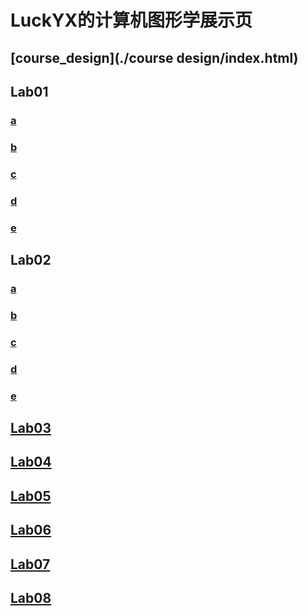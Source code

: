 # LuckYX的计算机图形学展示页



## [course_design](./course design/index.html)



## Lab01

### [a](./lab01/aa.html)

### [b](./lab01/bb.html)

### [c](./lab01/cc.html)

### [d](./lab01/dd.html)

### [e](./lab01/ee.html)

## Lab02

### [a](./lab02/a.html)

### [b](./lab02/b.html)

### [c](./lab02/c.html)

### [d](./lab02/d.html)

### [e](./lab02/e.html)

## [Lab03](./lab03/111.html)

## [Lab04](./lab04/index.html)

## [Lab05](./lab05/index.html)

## [Lab06](./lab06/index.html)

## [Lab07](./lab07/index.html)

## [Lab08](./lab08/index.html)



